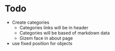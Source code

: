# Todo
- Create categories
    - Categories links will be in header
    - Categories will be based of markdown data
    - Gizem face in about page
- use fixed position for objects
